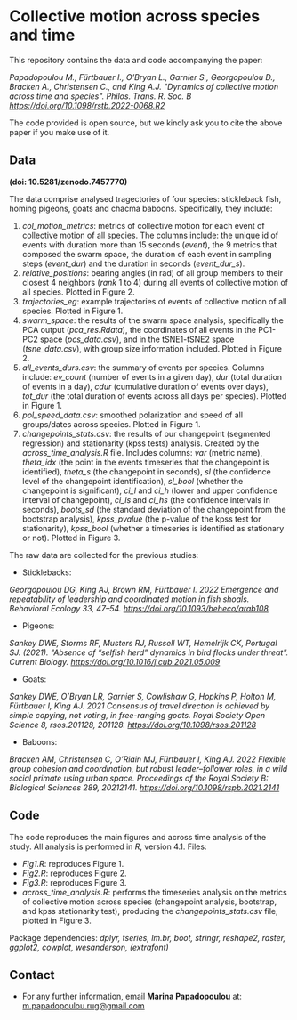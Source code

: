 # Collective motion across species and time

This repository contains the data and code accompanying the paper: 

*Papadopoulou M., Fürtbauer I., O’Bryan L., Garnier S., Georgopoulou D., Bracken A., Christensen C., and King A.J.
"Dynamics of collective motion across time and species". Philos. Trans. R. Soc. B https://doi.org/10.1098/rstb.2022-0068.R2*

The code provided is open source, but we kindly ask you to cite the above paper if you make use of it. 

## Data 
**(doi: 10.5281/zenodo.7457770)**

The data comprise analysed tragectories of four species: stickleback fish, homing pigeons, goats and chacma baboons. Specifically, they include:
1. *col_motion_metrics*: metrics of collective motion for each event of collective motion of all species. The columns include: the unique id of events with duration more than 15 seconds (*event*), the 9 metrics that composed the swarm space, the duration of each event in sampling steps (*event_dur*) and the duration in seconds (*event_dur_s*).
2. *relative_positions*: bearing angles (in rad) of all group members to their closest 4 neighbors (*rank* 1 to 4) during all events of collective motion of all species. Plotted in Figure 2.
3. *trajectories_eg*: example trajectories of events of collective motion of all species. Plotted in Figure 1.
4. *swarm_space*: the results of the swarm space analysis, specifically the PCA output (*pca_res.Rdata*), the coordinates of all events in the PC1-PC2 space (*pcs_data.csv*), and in the tSNE1-tSNE2 space (*tsne_data.csv*), with group size information included. Plotted in Figure 2.
5. *all_events_durs.csv*: the summary of events per species. Columns include: *ev_count* (number of events in a given day), *dur* (total duration of events in a day), *cdur* (cumulative duration of events over days), *tot_dur* (the total duration of events across all days per species). Plotted in Figure 1.
6. *pol_speed_data.csv*: smoothed polarization and speed of all groups/dates across species. Plotted in Figure 1.
7. *changepoints_stats.csv*: the results of our changepoint (segmented regression) and stationarity (kpss tests) analysis. Created by the *across_time_analysis.R* file. Includes columns: *var* (metric name), *theta_idx* (the point in the events timeseries that the changepoint is identified), *theta_s* (the changepoint in seconds), *sl* (the confidence level of the changepoint identification), *sl_bool* (whether the changepoint is significant), *ci_l* and *ci_h* (lower and upper confidence interval of changepoint), *ci_ls* and *ci_hs* (the confidence intervals in seconds), *boots_sd* (the standard deviation of the changepoint from the bootstrap analysis), *kpss_pvalue* (the p-value of the kpss test for stationarity), *kpss_bool* (whether a timeseries is identified as stationary or not). Plotted in Figure 3. 

The raw data are collected for the previous studies: 

- Sticklebacks: 

*Georgopoulou DG, King AJ, Brown RM, Fürtbauer I. 2022 Emergence and repeatability of leadership and coordinated motion in fish shoals. Behavioral Ecology 33, 47–54. https://doi.org/10.1093/beheco/arab108*
- Pigeons: 

*Sankey DWE, Storms RF, Musters RJ, Russell WT, Hemelrijk CK, Portugal SJ. (2021). "Absence of “selfish herd” dynamics in bird flocks under threat". Current Biology. https://doi.org/10.1016/j.cub.2021.05.009*

- Goats:

*Sankey DWE, O’Bryan LR, Garnier S, Cowlishaw G, Hopkins P, Holton M, Fürtbauer I, King AJ. 2021 Consensus of travel direction is achieved by simple copying, not voting, in free-ranging goats. Royal Society Open Science 8, rsos.201128, 201128. https://doi.org/10.1098/rsos.201128*

- Baboons:

*Bracken AM, Christensen C, O’Riain MJ, Fürtbauer I, King AJ. 2022 Flexible group cohesion and coordination, but robust leader–follower roles, in a wild social primate using urban space. Proceedings of the Royal Society B: Biological Sciences 289, 20212141. https://doi.org/10.1098/rspb.2021.2141* 


## Code

The code reproduces the main figures and across time analysis of the study.
All analysis is performed in _R_, version 4.1. Files:

- *Fig1.R*: reproduces Figure 1.
- *Fig2.R*: reproduces Figure 2.
- *Fig3.R*: reproduces Figure 3.
- *across_time_analysis.R*: performs the timeseries analysis on the metrics of collective motion across species (changepoint analysis, bootstrap, and kpss stationarity test), producing the *changepoints_stats.csv* file, plotted in Figure 3. 

Package dependencies:
_dplyr, tseries, lm.br, boot, stringr, reshape2, raster, ggplot2, cowplot, wesanderson, (extrafont)_

## Contact
* For any further information, email **Marina Papadopoulou** at: <m.papadopoulou.rug@gmail.com>
